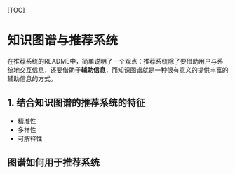 [TOC]

# 知识图谱与推荐系统

在推荐系统的README中，简单说明了一个观点：推荐系统除了要借助用户与系统地交互信息，还要借助于**辅助信息**，而知识图谱就是一种很有意义的提供丰富的辅助信息的方式。

## 1. 结合知识图谱的推荐系统的特征

- 精准性
- 多样性
- 可解释性

## 图谱如何用于推荐系统
